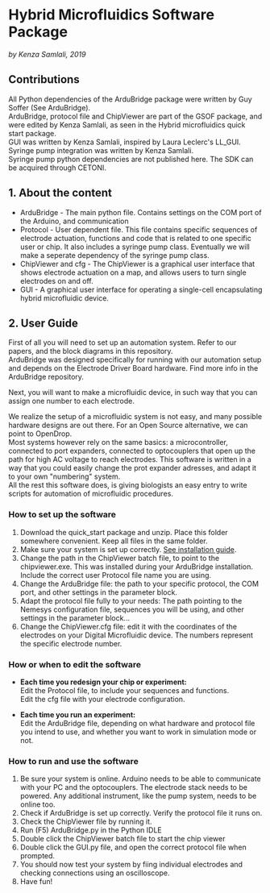 # Hybrid Microfluidics Software Package

*by Kenza Samlali, 2019*

## Contributions
All Python dependencies of the ArduBridge package were written by Guy Soffer (See ArduBridge).   
ArduBridge, protocol file and ChipViewer are part of the GSOF package, and were edited by Kenza Samlali, as seen in the Hybrid microfluidics quick start package.   
GUI was written by Kenza Samlali, inspired by Laura Leclerc's LL_GUI.   
Syringe pump integration was written by Kenza Samlali.  
Syringe pump python dependencies are not published here. The SDK can be acquired through CETONI.  

## 1. About the content
- ArduBridge - The main python file. Contains settings on the COM port of the Arduino, and communication   
- Protocol - User dependent file. This file contains specific sequences of electrode actuation, functions and code that is related to one specific user or chip. It also includes a syringe pump class. Eventually we will make a seperate dependency of the syringe pump class.   
- ChipViewer and cfg - The ChipViewer is a graphical user interface that shows electrode actuation on a map, and allows users to turn single electrodes on and off.   
- GUI - A graphical user interface for operating a single-cell encapsulating hybrid microfluidic device.   

## 2. User Guide

First of all you will need to set up an automation system. Refer to our papers, and the block diagrams in this repository.   
ArduBridge was designed specifically for running with our automation setup and depends on the Electrode Driver Board hardware. Find more info in the ArduBridge repository.

Next, you will want to make a microfluidic device, in such way that you can assign one number to each electrode.   

We realize the setup of a microfluidic system is not easy, and many possible hardware designs are out there. For an Open Source alternative, we can point to OpenDrop.   
Most systems however rely on the same basics: a microcontroller, connected to port expanders, connected to optocouplers that open up the path for high AC voltage to reach electrodes. 
This software is written in a way that you could easily change the prot expander adresses, and adapt it to your own "numbering" system.   
All the rest this software does, is giving biologists an easy entry to write scripts for automation of microfluidic procedures.   

### How to set up the software
1. Download the quick_start package and unzip. Place this folder somewhere convenient. Keep all files in the same folder.
2. Make sure your system is set up correctly. [See installation guide](../install_guide.md).
2. Change the path in the ChipViewer batch file, to point to the chipviewer.exe. This was installed during your ArduBridge installation.   
   Include the correct user Protocol file name you are using.
3. Change the ArduBridge file: the path to your specific protocol, the COM port, and other settings in the parameter block.
4. Adapt the protocol file fully to your needs: The path pointing to the Nemesys configuration file, sequences you will be using, and other settings in the parameter block...
5. Change the ChipViewer.cfg file: edit it with the coordinates of the electrodes on your Digital Microfluidic device. The numbers represent the specific electrode number.

### How or when to edit the software
- **Each time you redesign your chip or experiment:**   
Edit the Protocol file, to include your sequences and functions.   
Edit the cfg file with your electrode configuration.   

- **Each time you run an experiment:**   
Edit the ArduBridge file, depending on what hardware and protocol file you intend to use, and whether you want to work in simulation mode or not.  

### How to run and use the software
1. Be sure your system is online. Arduino needs to be able to communicate with your PC and the optocouplers. The electrode stack needs to be powered. Any additional instrument, like the pump system, needs to be online too.
2. Check if ArduBridge is set up correctly. Verify the protocol file it runs on.
3. Check the ChipViewer file by running it.
3. Run (F5) ArduBridge.py in the Python IDLE
4. Double click the ChipViewer batch file to start the chip viewer
5. Double click the GUI.py file, and open the correct protocol file when prompted.
6. You should now test your system by fiing individual electrodes and checking connections using an oscilloscope.
7. Have fun!
